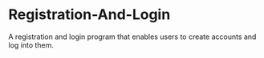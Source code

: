 # Registration-And-Login
A registration and login program that enables users to create accounts and log into them.
